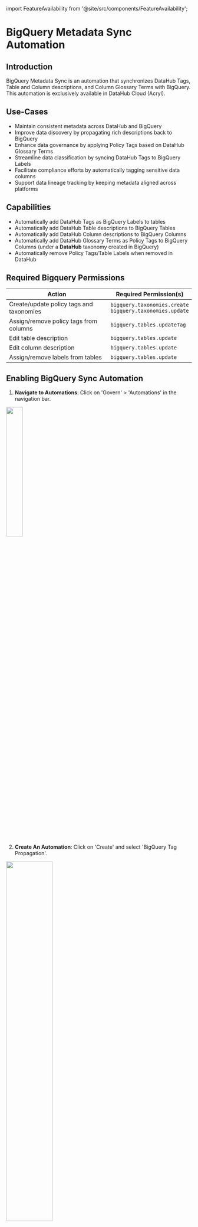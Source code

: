 import FeatureAvailability from '@site/src/components/FeatureAvailability';

# BigQuery Metadata Sync Automation

<FeatureAvailability saasOnly />

## Introduction

BigQuery Metadata Sync is an automation that synchronizes DataHub Tags, Table and Column descriptions, and Column Glossary Terms with
BigQuery. This automation is exclusively available in DataHub Cloud (Acryl).

## Use-Cases

- Maintain consistent metadata across DataHub and BigQuery
- Improve data discovery by propagating rich descriptions back to BigQuery
- Enhance data governance by applying Policy Tags based on DataHub Glossary Terms
- Streamline data classification by syncing DataHub Tags to BigQuery Labels
- Facilitate compliance efforts by automatically tagging sensitive data columns
- Support data lineage tracking by keeping metadata aligned across platforms

## Capabilities

- Automatically add DataHub Tags as BigQuery Labels to tables
- Automatically add DataHub Table descriptions to BigQuery Tables
- Automatically add DataHub Column descriptions to BigQuery Columns
- Automatically add DataHub Glossary Terms as Policy Tags to BigQuery Columns (under a **DataHub** taxonomy created in BigQuery)
- Automatically remove Policy Tags/Table Labels when removed in DataHub


## Required Bigquery Permissions 

| Action | Required Permission(s) |
|--------|------------------------|
| Create/update policy tags and taxonomies | `bigquery.taxonomies.create` <br/> `bigquery.taxonomies.update` |
| Assign/remove policy tags from columns | `bigquery.tables.updateTag` |
| Edit table description | `bigquery.tables.update` |
| Edit column description | `bigquery.tables.update` |
| Assign/remove labels from tables | `bigquery.tables.update` |

## Enabling BigQuery Sync Automation

1. **Navigate to Automations**: Click on 'Govern' > 'Automations' in the navigation bar.

  <p align="left">
    <img width="30%"  src="https://raw.githubusercontent.com/datahub-project/static-assets/main/imgs/automation/saas/automations-nav-link.png"/>
  </p>

2. **Create An Automation**: Click on 'Create' and select 'BigQuery Tag Propagation'.

  <p align="left">
    <img width="50%"  src="https://raw.githubusercontent.com/datahub-project/static-assets/main/imgs/automation/saas/bigquery-propagation/automation-type.png"/>
  </p>

3. **Configure Automation**:

    1. **Select a Propagation Action**

    <p align="left">
      <img width="50%"  src="https://raw.githubusercontent.com/datahub-project/static-assets/main/imgs/automation/saas/bigquery-propagation/automation-form.png"/>
    </p>

    | Propagation Type | DataHub Entity | BigQuery Entity | Note |
    | -------- | ------- | ------- | ------- |
    | Table Tags as Labels | [Table Tag](https://datahubproject.io/docs/tags/) | [BigQuery Label](https://cloud.google.com/bigquery/docs/labels-intro) | - |
    | Column Glossary Terms as Policy Tags | [Glossary Term on Table Column](https://datahubproject.io/docs/0.14.0/glossary/business-glossary/) | [Policy Tag](https://cloud.google.com/bigquery/docs/best-practices-policy-tags) | <ul><li>Assigned Policy tags are created under DataHub taxonomy.</li></ul><ul><li>Only the latest assigned glossary term set as policy tag. BigQuery only supports one assigned policy tag.</li></ul> <ul><li>Policy Tags are not synced to DataHub as glossary term from BigQuery.</li></ul>
    | Table Descriptions | [Table Description](https://datahubproject.io/docs/api/tutorials/descriptions/) | Table Description | - |
    | Column Descriptions | [Column Description](https://datahubproject.io/docs/api/tutorials/descriptions/) | Column Description | - |

    :::note

    You can limit propagation based on specific Tags and Glossary Terms. If none are selected, ALL Tags or Glossary Terms will be automatically propagated to BigQuery tables and columns. (The recommended approach is to not specify a filter to avoid inconsistent states.)

    :::

    :::note

    - BigQuery supports only one Policy Tag per table field. Consequently, the most recently assigned Glossary Term will be set as the Policy Tag for that field.
    - Policy Tags cannot be applied to fields in External tables. Therefore, if a Glossary Term is assigned to a field in an External table, it will not be applied.

    :::

    2. **Fill in the required fields to connect to BigQuery, along with the name, description, and category**

    <p align="left">
      <img width="50%"  src="https://raw.githubusercontent.com/datahub-project/static-assets/main/imgs/automation/saas/bigquery-propagation/connection_config.png"/>
    </p>

    3. **Finally, click 'Save and Run' to start the automation**

## Propagating for Existing Assets

To ensure that all existing table Tags and Column Glossary Terms are propagated to BigQuery, you can back-fill historical data for existing assets. Note that the initial back-filling process may take some time, depending on the number of BigQuery assets you have.

To do so, follow these steps:

1. Navigate to the Automation you created in Step 3 above
2. Click the 3-dot "More" menu

<p align="left">
  <img width="30%"  src="https://raw.githubusercontent.com/datahub-project/static-assets/main/imgs/automation/saas/automation-more-menu.png"/>
</p>

3. Click "Initialize"

<p align="left">
  <img width="50%"  src="https://raw.githubusercontent.com/datahub-project/static-assets/main/imgs/automation/saas/automation-initialize.png"/>
</p>

This one-time step will kick off the back-filling process for existing descriptions. If you only want to begin propagating descriptions going forward, you can skip this step.

## Viewing Propagated Tags

You can view propagated Tags inside the BigQuery UI to confirm the automation is working as expected.

<p align="left">
  <img width="50%"  src="https://raw.githubusercontent.com/datahub-project/static-assets/main/imgs/automation/saas/bigquery-propagation/labels.png"/>
</p>

## Troubleshooting BigQuery Propagation

### Q: What metadata elements support bi-directional syncing between DataHub and BigQuery?

A: The following metadata elements support bi-directional syncing:

- Tags (via BigQuery Labels): Changes made in either DataHub Table Tags or BigQuery Table Labels will be reflected in the other system.
- Descriptions: Both table and column descriptions are synced bi-directionally.

### Q: Are Policy Tags bi-directionally synced?

A: No, BigQuery Policy Tags are only propagated from DataHub to BigQuery, not vice versa. This means that Policy Tags should be mastered in DataHub using the [Business Glossary](https://datahubproject.io/docs/glossary/business-glossary/).

It is recommended to avoid enabling `extract_policy_tags_from_catalog` during
ingestion, as this will ingest policy tags as BigQuery labels. Our sync process
propagates Glossary Term assignments to BigQuery as Policy Tags. 

In a future release, we plan to remove this restriction to support full bi-directional syncing.

### Q: What metadata is synced from BigQuery to DataHub during ingestion?

A: During ingestion from BigQuery:

- Tags and descriptions from BigQuery will be ingested into DataHub.
- Existing Policy Tags in BigQuery will not overwrite or create Business Glossary Terms in DataHub. It only syncs assigned column Glossary Terms from DataHub to BigQuery.

### Q: Where should I manage my Business Glossary?

A: The expectation is that you author and manage the glossary in DataHub. Policy tags in BigQuery should be treated as a reflection of the DataHub glossary, not as the primary source of truth.

### Q: Are there any limitations with Policy Tags in BigQuery?

A: Yes, BigQuery only supports one Policy Tag per column. If multiple glossary
terms are assigned to a column in DataHub, only the most recently assigned term
will be set as the policy tag in BigQuery. To reduce the scope of conflicts, you
can set up filters in the BigQuery Metadata Sync to only synchronize terms from
a specific area of the Business Glossary.

### Q: How frequently are changes synced between DataHub and BigQuery?

A: From DataHub to BigQuery, the sync happens instantly (within a few seconds)
when the change occurs in DataHub.

From BigQuery to DataHub, changes are synced when ingestion occurs, and the frequency depends on your custom ingestion schedule. (Visible on the **Integrations** page) 

### Q: What happens if there's a conflict between DataHub and BigQuery metadata?

A: In case of conflicts (e.g., a tag is modified in both systems between syncs), the DataHub version will typically take precedence. However, it's best to make changes in one system consistently to avoid potential conflicts.

### Q: What permissions are required for bi-directional syncing?

A: Ensure that the service account used for the automation has the necessary permissions in both DataHub and BigQuery to read and write metadata. See the required BigQuery permissions at the top of the page.

## Related Documentation

- [DataHub Tags Documentation](https://datahubproject.io/docs/tags/)
- [DataHub Glossary Documentation](https://datahubproject.io/docs/glossary/business-glossary/)
- [BigQuery Labels Documentation](https://cloud.google.com/bigquery/docs/labels-intro)
- [BigQuery Policy Tags Documentation](https://cloud.google.com/bigquery/docs/best-practices-policy-tags)
